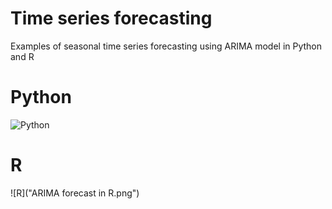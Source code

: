 # Time series forecasting

Examples of seasonal time series forecasting using ARIMA model in Python and R

# Python

![Python]("https://github.com/Oleg-Solovyev/time-series-forecasting/blob/main/ARIMA%20forecast%20in%20Python.png")

# R

![R]("ARIMA forecast in R.png")

